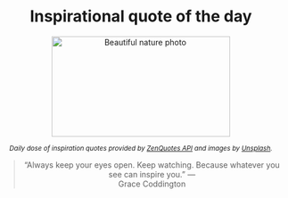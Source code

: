 
<div align="center">

# Inspirational quote of the day

<img src="./data/photo.jpeg" alt="Beautiful nature photo" width="320" height="180">

<sub><i>Daily dose of inspiration quotes provided by [ZenQuotes API](https://zenquotes.io/) and images by [Unsplash](https://unsplash.com/).</i></sub>


<blockquote>&ldquo;Always keep your eyes open. Keep watching. Because whatever you see can inspire you.&rdquo; &mdash; <footer>Grace Coddington</footer></blockquote>

</div>
